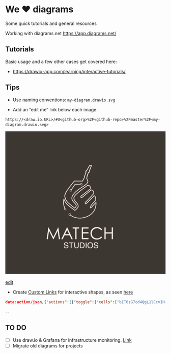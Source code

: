 # We ❤️ diagrams
Some quick tutorials and general resources

Working with diagrams.net 
https://app.diagrams.net/


## Tutorials

Basic usage and a few other cases get covered here:
* https://drawio-app.com/learning/interactive-tutorials/


## Tips

* Use naming conventions: `my-diagram.drawio.svg`​

* Add an “edit me” link below each image:​
```
https://<draw.io.URL>/#U<github-org>%2F<github-repo>%2Fmaster%2F<my-diagram.drawio.svg>​
```

![!](../img/matech-studios.drawio.svg)

[edit](https://app.diagrams.net/?sync=none#Hfortizg%2Ftech_docs%2Fmaster%2Fdocs%2Fimg%2Fmatech-studios.drawio.svg)




* Create [Custom Links](https://drawio.link/customlink) for interactive shapes, as seen [here](tutorial-interactive-shapes.drawio.svg)
```json
data:action/json,{"actions":[{"toggle":{"cells":["bIT6zG7cd4QgL1lCcvIH-26"]}}]}
```


--

## TO DO 

- [ ] Use draw.io & Grafana​ for infrastructure monitoring. [Link](https://algenty.github.io/flowcharting-repository/​)
- [ ] Migrate old diagrams for projects